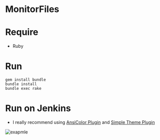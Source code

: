 # MonitorFiles

# Require

+ Ruby

# Run

```
gem install bundle
bundle install
bundle exec rake
```

# Run on Jenkins

+ I really recommend using [AnsiColor Plugin](https://github.com/jenkinsci/ansicolor-plugin) and [Simple Theme Plugin](https://github.com/jenkinsci/simple-theme-plugin)

![exapmle](https://raw.githubusercontent.com/wiki/toshihirock/MonitorFiles/images/jenkins-job.png)
